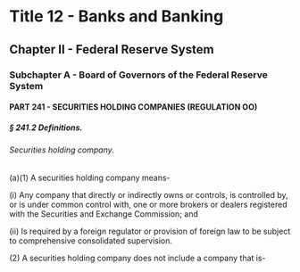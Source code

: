 
# Title 12 - Banks and Banking
## Chapter II - Federal Reserve System
### Subchapter A - Board of Governors of the Federal Reserve System
#### PART 241 - SECURITIES HOLDING COMPANIES (REGULATION OO)
##### § 241.2 Definitions.
###### Securities holding company.

(a)(1) A securities holding company means-

(i) Any company that directly or indirectly owns or controls, is controlled by, or is under common control with, one or more brokers or dealers registered with the Securities and Exchange Commission; and

(ii) Is required by a foreign regulator or provision of foreign law to be subject to comprehensive consolidated supervision.

(2) A securities holding company does not include a company that is-
